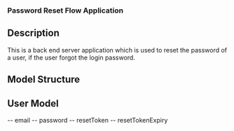### Password Reset Flow Application

## Description
This is a back end server application which is used to reset the password of a user, if the user forgot the login password.

## Model Structure

## User Model
-- email
-- password
-- resetToken
-- resetTokenExpiry